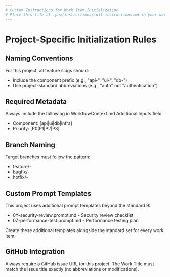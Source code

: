 ```yaml
---
# Custom Instructions for Work Item Initialization
# Place this file at .paw/instructions/init-instructions.md in your workspace
---
```


# Project-Specific Initialization Rules

## Naming Conventions

For this project, all feature slugs should:
- Include the component prefix (e.g., "api-", "ui-", "db-")
- Use project-standard abbreviations (e.g., "auth" not "authentication")

## Required Metadata

Always include the following in WorkflowContext.md Additional Inputs field:
- Component: [api|ui|db|infra]
- Priority: [P0|P1|P2|P3]

## Branch Naming

Target branches must follow the pattern:
- feature/<component>-<slug>
- bugfix/<component>-<slug>
- hotfix/<component>-<slug>

## Custom Prompt Templates

This project uses additional prompt templates beyond the standard 9:
- 0Y-security-review.prompt.md - Security review checklist
- 0Z-performance-test.prompt.md - Performance testing plan

Create these additional templates alongside the standard set for every work item.

## GitHub Integration

Always require a GitHub issue URL for this project. The Work Title must match the issue title exactly (no abbreviations or modifications).
